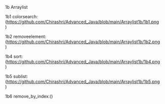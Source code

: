 1b Arraylist

1b1 colorsearch:(https://github.com/Chirashri/Advanced_Java/blob/main/Arraylist1b/1b1.png)

1b2 removeelement:(https://github.com/Chirashri/Advanced_Java/blob/main/Arraylist1b/1b2.png)

1b4 sort:(https://github.com/Chirashri/Advanced_Java/blob/main/Arraylist1b/1b4.png)

1b5 sublist:(https://github.com/Chirashri/Advanced_Java/blob/main/Arraylist1b/1b5.png)

1b6 remove_by_index:()

